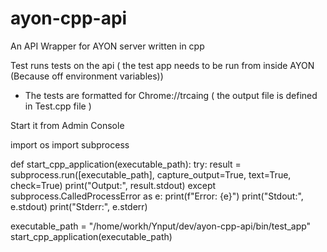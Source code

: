 # ayon-cpp-api
An API Wrapper for AYON server written in cpp




Test runs tests on the api ( the test app needs to be run from inside AYON (Because off environment variables))
- The tests are formatted for Chrome://trcaing ( the output file is defined in Test.cpp file ) 

Start it from Admin Console 

import os
import subprocess

def start_cpp_application(executable_path):
    try:
        result = subprocess.run([executable_path], capture_output=True, text=True, check=True)
        print("Output:", result.stdout)
    except subprocess.CalledProcessError as e:
        print(f"Error: {e}")
        print("Stdout:", e.stdout)
        print("Stderr:", e.stderr)

executable_path = "/home/workh/Ynput/dev/ayon-cpp-api/bin/test_app"
start_cpp_application(executable_path)

